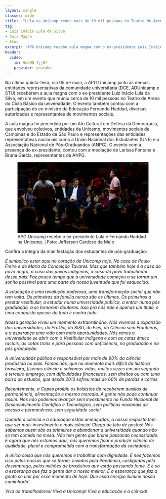 ```yaml
---
layout: single
classes: wide
title:  "Lula na Unicamp reúne mais de 10 mil pessoas no Teatro de Arena do Ciclo Básico"
tag:
- Luiz Inácio Lula da Silva
- Aula Magna
- Atos
excerpt: "APG Unicamp recebe aula magna com o ex-presidente Luiz Inácio Lula da Silva"
header:
  video:
    id: 9dzMN-IjjBY
    provider: youtube
---
```


Na última quinta-feira, dia 05 de maio, a APG Unicamp junto às demais entidades representativas da comunidade universitária (DCE, ADUnicamp e STU) receberam a aula magna com o ex-presidente Luiz Inácio Lula da Silva, em um evento que reuniu cerca de 10 mil pessoas no Teatro de Arena do Ciclo Básico da universidade. O evento também contou com a participação do ex-ministro da Educação Fernando Haddad, diversas autoridades e representantes de movimentos sociais. 

A aula magna foi precedida por um Ato Cultural em Defesa da Democracia, que envolveu coletivos, entidades da Unicamp, movimentos sociais de Campinas e do Estado de São Paulo e representações das entidades representativas nacionais como a União Nacional dos Estudantes (UNE) e a Associação Nacional de Pós-Graduandos (ANPG). O evento com a presença do ex-presidente, contou com a mediação de Larissa Fontana e Bruna Garcia, representantes da ANPG. 


<figure class="figure">
    <a href="/assets/images/lula-na-unicamp.jpg"><img src="/assets/images/lula-na-unicamp.jpg"></a>
    <figcaption>APG Unicamp recebe o ex-presidente Lula e Fernando Haddad na Unicamp. | Foto: Jefferson Cardoso de Melo</figcaption>
</figure>

Confira a íntegra da manifestação dos estudantes de pós-graduação: 

*É simbolico estar aqui no coração da Unicamp hoje. Na casa de Paulo Freire e de Maria da Conceição Tavares. Mas que também hoje é a casa do povo negro, a casa dos povos indígenas, a casa do povo trabalhador desse país! Faz pouco tempo que a universidade começou a se tornar um sonho possível para uma parte da nossa juventude que foi esquecida.*

*A educação é uma revolução poderosa, uma transformação social que não tem volta. Os primeiros da família nunca são os últimos. Os primeiros a prestar vestibular, a estudar numa universidade pública, a entrar numa pós graduação, a se tornarem doutores. Isso pra nós não é apenas um título, é uma conquista apesar de tudo e contra tudo.*

*Nossa geração viveu um momento extraordinário. Nós vivemos a expansão das universidades, do ProUni, do SISU, do Fies, do Ciência sem Fronteiras, e a esperança uma vida com mais oportunidades. Nós vimos a universidade se abrir com o Vestibular Indígena e com as cotas étnico raciais, as cotas trans e para pessoas com deficiência, na graduação e na pós graduação.*

*A universidade pública é responsável por mais de 90% da ciência produzida no país. Fomos nós, que no momento mais difícil da história brasileira, fizemos ciência e salvamos vidas, muitas vezes em um segundo e terceiro emprego, com dificuldades financeiras, sem direitos ou com uma bolsa de estudos, que desde 2013 sofreu mais de 60% de perdas e cortes.*

*Recentemente, a Capes proibiu os bolsistas de receberem auxílios de permanência, alimentação e mesmo moradia. A gente não pode continuar assim. Nos não podemos avançar sem investimento no Fundo Nacional de Desenvolvimento Científico e Tecnológico, sem políticas nacionais de acesso e permanência, sem seguridade social.*

*Quando a ciência e a educação estão ameaçadas, a nossa resposta tem que ser mais investimento e mais ciência! Chega de teto de gastos! Nós sabemos quem são os primeiros a abandonar a universidade quando não se tem comida na mesa. Não tem gente que brilhe passando necessidade. E agora que nós estamos aqui, nós queremos ficar e produzir ciência de qualidade, plural e comprometida com a transformação da sociedade.*

*A única coisa que nós queremos é trabalhar com dignidade. E nós fazemos isso pelos nossos que se foram, levados pela Pandemia,  castigados pelo desemprego, pelos milhões de brasileiros que estão passando fome. E é só a esperança que faz a gente dar o nosso melhor. É a esperança que faz a gente se unir por esse momento de hoje. Que essa energia ilumine nossa caminhada!*

*Viva os trabalhadores! Viva a Unicamp! Viva a educação e a ciência!*